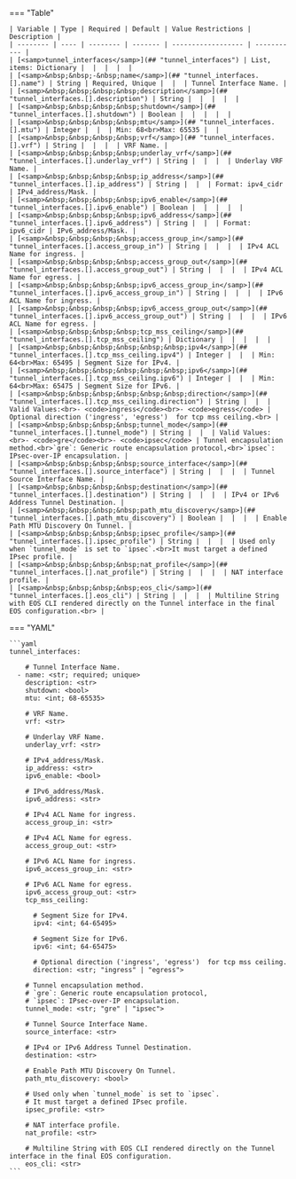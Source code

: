 <!--
  ~ Copyright (c) 2025 Arista Networks, Inc.
  ~ Use of this source code is governed by the Apache License 2.0
  ~ that can be found in the LICENSE file.
  -->
=== "Table"

    | Variable | Type | Required | Default | Value Restrictions | Description |
    | -------- | ---- | -------- | ------- | ------------------ | ----------- |
    | [<samp>tunnel_interfaces</samp>](## "tunnel_interfaces") | List, items: Dictionary |  |  |  |  |
    | [<samp>&nbsp;&nbsp;-&nbsp;name</samp>](## "tunnel_interfaces.[].name") | String | Required, Unique |  |  | Tunnel Interface Name. |
    | [<samp>&nbsp;&nbsp;&nbsp;&nbsp;description</samp>](## "tunnel_interfaces.[].description") | String |  |  |  |  |
    | [<samp>&nbsp;&nbsp;&nbsp;&nbsp;shutdown</samp>](## "tunnel_interfaces.[].shutdown") | Boolean |  |  |  |  |
    | [<samp>&nbsp;&nbsp;&nbsp;&nbsp;mtu</samp>](## "tunnel_interfaces.[].mtu") | Integer |  |  | Min: 68<br>Max: 65535 |  |
    | [<samp>&nbsp;&nbsp;&nbsp;&nbsp;vrf</samp>](## "tunnel_interfaces.[].vrf") | String |  |  |  | VRF Name. |
    | [<samp>&nbsp;&nbsp;&nbsp;&nbsp;underlay_vrf</samp>](## "tunnel_interfaces.[].underlay_vrf") | String |  |  |  | Underlay VRF Name. |
    | [<samp>&nbsp;&nbsp;&nbsp;&nbsp;ip_address</samp>](## "tunnel_interfaces.[].ip_address") | String |  |  | Format: ipv4_cidr | IPv4_address/Mask. |
    | [<samp>&nbsp;&nbsp;&nbsp;&nbsp;ipv6_enable</samp>](## "tunnel_interfaces.[].ipv6_enable") | Boolean |  |  |  |  |
    | [<samp>&nbsp;&nbsp;&nbsp;&nbsp;ipv6_address</samp>](## "tunnel_interfaces.[].ipv6_address") | String |  |  | Format: ipv6_cidr | IPv6_address/Mask. |
    | [<samp>&nbsp;&nbsp;&nbsp;&nbsp;access_group_in</samp>](## "tunnel_interfaces.[].access_group_in") | String |  |  |  | IPv4 ACL Name for ingress. |
    | [<samp>&nbsp;&nbsp;&nbsp;&nbsp;access_group_out</samp>](## "tunnel_interfaces.[].access_group_out") | String |  |  |  | IPv4 ACL Name for egress. |
    | [<samp>&nbsp;&nbsp;&nbsp;&nbsp;ipv6_access_group_in</samp>](## "tunnel_interfaces.[].ipv6_access_group_in") | String |  |  |  | IPv6 ACL Name for ingress. |
    | [<samp>&nbsp;&nbsp;&nbsp;&nbsp;ipv6_access_group_out</samp>](## "tunnel_interfaces.[].ipv6_access_group_out") | String |  |  |  | IPv6 ACL Name for egress. |
    | [<samp>&nbsp;&nbsp;&nbsp;&nbsp;tcp_mss_ceiling</samp>](## "tunnel_interfaces.[].tcp_mss_ceiling") | Dictionary |  |  |  |  |
    | [<samp>&nbsp;&nbsp;&nbsp;&nbsp;&nbsp;&nbsp;ipv4</samp>](## "tunnel_interfaces.[].tcp_mss_ceiling.ipv4") | Integer |  |  | Min: 64<br>Max: 65495 | Segment Size for IPv4. |
    | [<samp>&nbsp;&nbsp;&nbsp;&nbsp;&nbsp;&nbsp;ipv6</samp>](## "tunnel_interfaces.[].tcp_mss_ceiling.ipv6") | Integer |  |  | Min: 64<br>Max: 65475 | Segment Size for IPv6. |
    | [<samp>&nbsp;&nbsp;&nbsp;&nbsp;&nbsp;&nbsp;direction</samp>](## "tunnel_interfaces.[].tcp_mss_ceiling.direction") | String |  |  | Valid Values:<br>- <code>ingress</code><br>- <code>egress</code> | Optional direction ('ingress', 'egress')  for tcp mss ceiling.<br> |
    | [<samp>&nbsp;&nbsp;&nbsp;&nbsp;tunnel_mode</samp>](## "tunnel_interfaces.[].tunnel_mode") | String |  |  | Valid Values:<br>- <code>gre</code><br>- <code>ipsec</code> | Tunnel encapsulation method.<br>`gre`: Generic route encapsulation protocol,<br>`ipsec`: IPsec-over-IP encapsulation. |
    | [<samp>&nbsp;&nbsp;&nbsp;&nbsp;source_interface</samp>](## "tunnel_interfaces.[].source_interface") | String |  |  |  | Tunnel Source Interface Name. |
    | [<samp>&nbsp;&nbsp;&nbsp;&nbsp;destination</samp>](## "tunnel_interfaces.[].destination") | String |  |  |  | IPv4 or IPv6 Address Tunnel Destination. |
    | [<samp>&nbsp;&nbsp;&nbsp;&nbsp;path_mtu_discovery</samp>](## "tunnel_interfaces.[].path_mtu_discovery") | Boolean |  |  |  | Enable Path MTU Discovery On Tunnel. |
    | [<samp>&nbsp;&nbsp;&nbsp;&nbsp;ipsec_profile</samp>](## "tunnel_interfaces.[].ipsec_profile") | String |  |  |  | Used only when `tunnel_mode` is set to `ipsec`.<br>It must target a defined IPsec profile. |
    | [<samp>&nbsp;&nbsp;&nbsp;&nbsp;nat_profile</samp>](## "tunnel_interfaces.[].nat_profile") | String |  |  |  | NAT interface profile. |
    | [<samp>&nbsp;&nbsp;&nbsp;&nbsp;eos_cli</samp>](## "tunnel_interfaces.[].eos_cli") | String |  |  |  | Multiline String with EOS CLI rendered directly on the Tunnel interface in the final EOS configuration.<br> |

=== "YAML"

    ```yaml
    tunnel_interfaces:

        # Tunnel Interface Name.
      - name: <str; required; unique>
        description: <str>
        shutdown: <bool>
        mtu: <int; 68-65535>

        # VRF Name.
        vrf: <str>

        # Underlay VRF Name.
        underlay_vrf: <str>

        # IPv4_address/Mask.
        ip_address: <str>
        ipv6_enable: <bool>

        # IPv6_address/Mask.
        ipv6_address: <str>

        # IPv4 ACL Name for ingress.
        access_group_in: <str>

        # IPv4 ACL Name for egress.
        access_group_out: <str>

        # IPv6 ACL Name for ingress.
        ipv6_access_group_in: <str>

        # IPv6 ACL Name for egress.
        ipv6_access_group_out: <str>
        tcp_mss_ceiling:

          # Segment Size for IPv4.
          ipv4: <int; 64-65495>

          # Segment Size for IPv6.
          ipv6: <int; 64-65475>

          # Optional direction ('ingress', 'egress')  for tcp mss ceiling.
          direction: <str; "ingress" | "egress">

        # Tunnel encapsulation method.
        # `gre`: Generic route encapsulation protocol,
        # `ipsec`: IPsec-over-IP encapsulation.
        tunnel_mode: <str; "gre" | "ipsec">

        # Tunnel Source Interface Name.
        source_interface: <str>

        # IPv4 or IPv6 Address Tunnel Destination.
        destination: <str>

        # Enable Path MTU Discovery On Tunnel.
        path_mtu_discovery: <bool>

        # Used only when `tunnel_mode` is set to `ipsec`.
        # It must target a defined IPsec profile.
        ipsec_profile: <str>

        # NAT interface profile.
        nat_profile: <str>

        # Multiline String with EOS CLI rendered directly on the Tunnel interface in the final EOS configuration.
        eos_cli: <str>
    ```
